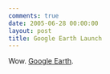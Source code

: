 ```yaml
---
comments: true
date: 2005-06-28 00:00:00
layout: post
title: Google Earth Launch
---
```


Wow. [Google Earth](http://earth.google.com/).

